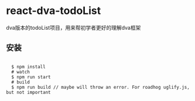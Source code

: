# react-dva-todoList
dva版本的todoList项目，用来帮初学者更好的理解dva框架

## 安装

```

  $ npm install
  # watch
  $ npm run start
  # build
  $ npm run build // maybe will throw an error. For roadhog uglify.js, but not important
  
```
